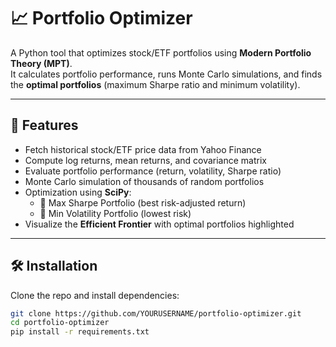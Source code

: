 # 📈 Portfolio Optimizer

A Python tool that optimizes stock/ETF portfolios using **Modern Portfolio Theory (MPT)**.  
It calculates portfolio performance, runs Monte Carlo simulations, and finds the **optimal portfolios** (maximum Sharpe ratio and minimum volatility).  

---

## 🚀 Features
- Fetch historical stock/ETF price data from Yahoo Finance
- Compute log returns, mean returns, and covariance matrix
- Evaluate portfolio performance (return, volatility, Sharpe ratio)
- Monte Carlo simulation of thousands of random portfolios
- Optimization using **SciPy**:
  - 📌 Max Sharpe Portfolio (best risk-adjusted return)
  - 📌 Min Volatility Portfolio (lowest risk)
- Visualize the **Efficient Frontier** with optimal portfolios highlighted

---

## 🛠 Installation
Clone the repo and install dependencies:
```bash
git clone https://github.com/YOURUSERNAME/portfolio-optimizer.git
cd portfolio-optimizer
pip install -r requirements.txt
